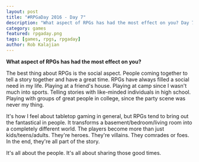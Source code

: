 ```yaml
---
layout: post
title: "#RPGaDay 2016 - Day 7"
description: "What aspect of RPGs has had the most effect on you? Day 7 of #RPGaDay."
category: games
featured: rpgaday.png
tags: [games, rpgs, rpgaday]
author: Rob Kalajian
---
```


**What aspect of RPGs has had the most effect on you?**

The best thing about RPGs is the social aspect. People coming together to tell a story together and have a great time. RPGs have always filled a social need in my life. Playing at a friend's house. Playing at camp since I wasn't much into sports. Telling stories with like-minded individuals in high school. Playing with groups of great people in college, since the party scene was never my thing.

It's how I feel about tabletop gaming in general, but RPGs tend to bring out the fantastical in people. It transforms a basement/bedroom/living room into a completely different world. The players become more than just kids/teens/adults. They're heroes. They're villains. They comrades or foes. In the end, they're all part of the story.

It's all about the people. It's all about sharing those good times.

